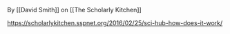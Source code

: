 By [[David Smith]] on [[The Scholarly Kitchen]]

https://scholarlykitchen.sspnet.org/2016/02/25/sci-hub-how-does-it-work/

